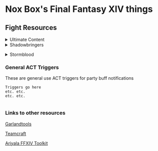 # Nox Box's Final Fantasy XIV things

## Fight Resources

<details><summary>Ultimate Content</summary><p>
  
#### UCoB (Savage)

  Under Constructions
  
#### UWU (Savage)

Under Constructions
  
  </p></details>

<details><summary>Shadowbringers</summary><p>
  
#### Eden's Gate (Savage)

  Under Constructions</p></details>

<details><summary>Stormblood</summary><p>
  
#### Deltascape (Savage)

  Under Constructions
 
#### Sigmascape (Savage)

  Under Constructions
  
#### Alphascape (Savage)

  Under Constructions
  </p></details>


### General ACT Triggers
These are general use ACT triggers for party buff notifications
```
Triggers go here
etc. etc.
etc. etc.


```
### Links to other resources

[Garlandtools](https://www.garlandtools.org/db/)

[Teamcraft](https://ffxivteamcraft.com/lists)

[Ariyala FFXIV Toolkit](http://ffxiv.ariyala.com/) 

